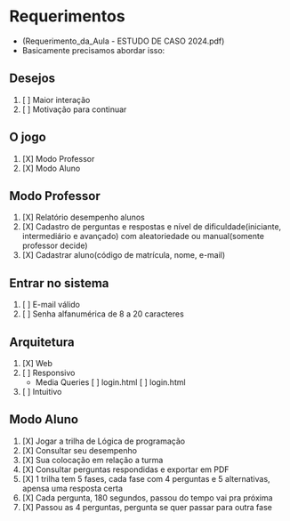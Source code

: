 # Requerimentos

- (Requerimento_da_Aula - ESTUDO DE CASO 2024.pdf)
- Basicamente precisamos abordar isso:

## **Desejos**
1. [ ] Maior interação
2. [ ] Motivação para continuar

## **O jogo**
1. [X] Modo Professor
2. [X] Modo Aluno

## **Modo Professo**r
1. [X] Relatório desempenho alunos
2. [X] Cadastro de perguntas e respostas e nível de dificuldade(iniciante, intermediário e avançado) com aleatoriedade ou manual(somente professor decide)
3. [X] Cadastrar aluno(código de matrícula, nome, e-mail)

## **Entrar no sistema**
1. [ ] E-mail válido
2. [ ] Senha alfanumérica de 8 a 20 caracteres

## **Arquitetura**
1. [X] Web
2. [ ] Responsivo
     - Media Queries
       [ ] login.html
       [ ] login.html
4. [ ] Intuitivo

## **Modo Aluno**
1. [X] Jogar a trilha de Lógica de programação
2. [X] Consultar seu desempenho
3. [X] Sua colocação em relação a turma
4. [X] Consultar perguntas respondidas e exportar em PDF
5. [X] 1 trilha tem 5 fases, cada fase com 4 perguntas e 5 alternativas, apensa uma resposta certa
6. [X] Cada pergunta, 180 segundos, passou do tempo vai pra próxima
7. [X] Passou as 4 perguntas, pergunta se quer passar para outra fase
